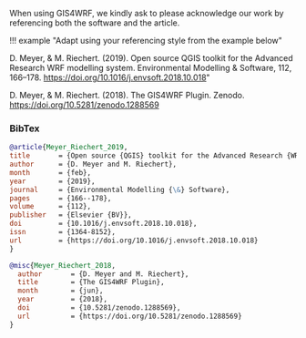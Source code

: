 When using GIS4WRF, we kindly ask to please acknowledge our work by referencing both the software and the article.

!!! example "Adapt using your referencing style from the example below"

D. Meyer, & M. Riechert. (2019). Open source QGIS toolkit for the Advanced Research WRF modelling system. Environmental Modelling & Software, 112, 166–178. https://doi.org/10.1016/j.envsoft.2018.10.018"

D. Meyer, & M. Riechert. (2018). The GIS4WRF Plugin. Zenodo. https://doi.org/10.5281/zenodo.1288569


### BibTex

``` bibtex
@article{Meyer_Riechert_2019,
title       = {Open source {QGIS} toolkit for the Advanced Research {WRF} modelling system},
author      = {D. Meyer and M. Riechert},
month       = {feb},
year        = {2019},
journal     = {Environmental Modelling {\&} Software},
pages       = {166--178},
volume      = {112},
publisher   = {Elsevier {BV}},
doi         = {10.1016/j.envsoft.2018.10.018},
issn        = {1364-8152},
url         = {https://doi.org/10.1016/j.envsoft.2018.10.018}
}

@misc{Meyer_Riechert_2018,
  author       = {D. Meyer and M. Riechert},
  title        = {The GIS4WRF Plugin},
  month        = {jun},
  year         = {2018},
  doi          = {10.5281/zenodo.1288569},
  url          = {https://doi.org/10.5281/zenodo.1288569}
}
```